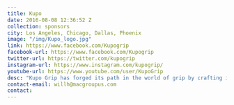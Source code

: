 ```yaml
---
title: Kupo
date: 2016-08-08 12:36:52 Z
collection: sponsors
city: Los Angeles, Chicago, Dallas, Phoenix
image: "/img/Kupo_logo.jpg"
link: https://www.facebook.com/Kupogrip  
facebook-url: https://www.facebook.com/Kupogrip  
twitter-url: https://twitter.com/kupogrip
instagram-url: https://www.instagram.com/kupogrip/
youtube-url: https://www.youtube.com/user/KupoGrip
desc: "Kupo Grip has forged its path in the world of grip by crafting innovative tools with unparalleled quality. Shaped by the needs of industry professionals, unique Kupo products include the game-changing Master C-Stand, 3 and 4-way Clamp Systems and now the Kupo Click Stand series with a feature-set so special, it is patented. All Kupo products are meticulously designed and precision machined so you can count on their incredible strength and durability in harsh production environments. When it comes to your vision and your grip equipment, at Kupo Grip we like to say: Never Let Go!"
contact-email: willh@macgroupus.com
contact:
---
```


